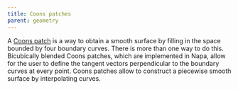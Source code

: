 ```yaml
---
title: Coons patches
parent: geometry
---
```


A [Coons patch][Coons] is a way to obtain a smooth surface by filling in the space bounded by four boundary curves. There is more than one way to do this. Bicubically blended Coons patches, which are implemented in Napa, allow for the user to define the tangent vectors perpendicular to the boundary curves at every point. Coons patches allow to construct a piecewise smooth surface by interpolating curves.

[Coons]: https://en.wikipedia.org/wiki/Coons_patch
